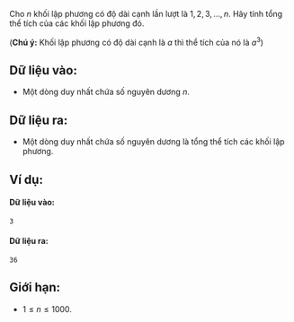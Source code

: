 Cho $n$ khối lập phương có độ dài cạnh lần lượt là $1, 2, 3, …, n$. Hãy tính tổng thể tích của các khối lập phương đó.

(**Chú ý:** Khối lập phương có độ dài cạnh là $a$ thì thể tích của nó là $a^3$)

## Dữ liệu vào:
- Một dòng duy nhất chứa số nguyên dương $n$.

## Dữ liệu ra:
- Một dòng duy nhất chứa số nguyên dương là tổng thể tích các khối lập phương. 

## Ví dụ:
#### Dữ liệu vào:
```
3
```

#### Dữ liệu ra:
```
36
```

## Giới hạn:
- $1 ≤ n ≤ 1000$.